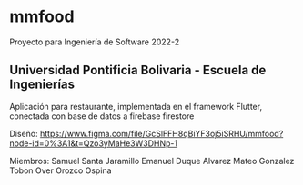 # mmfood

Proyecto para Ingeniería de Software 2022-2

## Universidad Pontificia Bolivaria - Escuela de Ingenierías

Aplicación para restaurante, implementada en el framework Flutter, conectada con base de datos a firebase firestore

Diseño: https://www.figma.com/file/GcSlFFH8qBiYF3oj5iSRHU/mmfood?node-id=0%3A1&t=Qzo3yMaHe3W3DHNp-1

Miembros:
Samuel Santa Jaramillo
Emanuel Duque Alvarez
Mateo Gonzalez Tobon
Over Orozco Ospina
